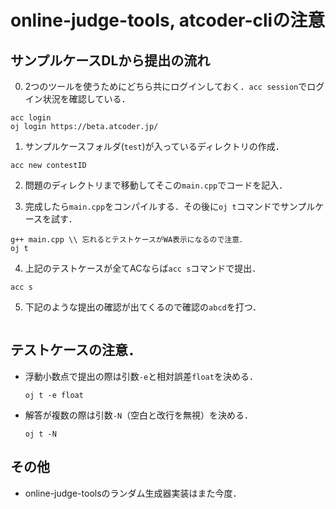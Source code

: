 # online-judge-tools, atcoder-cliの注意

## サンプルケースDLから提出の流れ
0. 2つのツールを使うためにどちら共にログインしておく．`acc session`でログイン状況を確認している．
  ```
  acc login
  oj login https://beta.atcoder.jp/
  ```

1. サンプルケースフォルダ(`test`)が入っているディレクトリの作成．
  ```
  acc new contestID
  ```

2. 問題のディレクトリまで移動してそこの`main.cpp`でコードを記入．

3. 完成したら`main.cpp`をコンパイルする．その後に`oj t`コマンドでサンプルケースを試す．
  ```
  g++ main.cpp \\ 忘れるとテストケースがWA表示になるので注意．
  oj t
  ```

4. 上記のテストケースが全てACならば`acc s`コマンドで提出．
  ```
  acc s
  ```

5. 下記のような提出の確認が出てくるので確認の`abcd`を打つ．
  ```
  ```

## テストケースの注意．
- 浮動小数点で提出の際は引数`-e`と相対誤差`float`を決める．
  ```
  oj t -e float
  ```

- 解答が複数の際は引数`-N`（空白と改行を無視）を決める．
  ```
  oj t -N
  ```

## その他
- online-judge-toolsのランダム生成器実装はまた今度．
